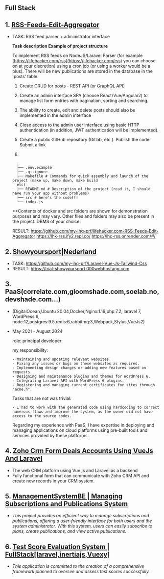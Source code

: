 ## Full Stack 

## 1. **[RSS-Feeds-Edit-Aggregator](https://github.com/my-ihq-prf/lifehacker.com-RSS-Feeds-Edit-Aggregator)**

- TASK: RSS feed parser + administrator interface

  **Task description**
  **Example of project structure**

  To implement RSS feeds on NodeJS/Laravel Parser (for example [https://lifehacker.com/rss](https://lifehacker.com/rss) you can choose on
  at your discretion) using a cron job (or using a worker would be a plus). There will be new publications
  are stored in the database in the 'posts' table.

  1.  Create CRUD for posts - REST API (or GraphQL API)

  2.  Create an admin interface SPA (choose React/Vue/Angular2) to manage list form entries with
      pagination, sorting and searching.

  3.  The ability to create, edit and delete posts should also be implemented in the admin interface

  4.  Close access to the admin user interface using basic HTTP authentication (in addition, JWT authentication will be implemented).

  5.  Create a public GitHub repository (Gitlab, etc.). Publish the code. Submit a link

  6.

  ```
  	.
  	├── .env.example
  	├── .gitignore
  	├── Makefile # Commands for quick assembly and launch of the project (make up, make down, make build
  	etc)
  	├── README.md # Description of the project (read it, I should have run your app without problems)
  	└── src # here's the code!!!
  	└── index.js
  ```

  \*\*Contents of docker and src folders are shown for demonstration purposes and may vary. Other files and folders may also be present in the project. DBMS of your choice.

  RESULT:
  https://github.com/my-ihq-prf/lifehacker.com-RSS-Feeds-Edit-Aggregator
  https://lhk-rss.ify2.repl.co/
  https://lhc-rss.onrender.com/#/

## 2. **[Showyoursport|Nederland](http://trial-showyoursport.000webhostapp.com/)**

- TASK: https://github.com/my-ihq-prf/Laravel-Vue-Js-Tailwind-Css
- RESULT: https://trial-showyoursport.000webhostapp.com

## 3. **PaaS(correlate.com,gloomshade.com,soelab.no,devshade.com...)**

- (DigitalOcean,Ubuntu 20.04,Docker,Nginx:1.19,php:7.2, laravel 7, WordPress 6, node:12,postgres:9.5,redis:6,rabbitmq:3,Webpack,Stylus,VueJs2)

- May 2021 - August 2024

  role: principal developer

  my responsibility:

      - Maintaining and updating relevant websites.
      - Fixing any issues or bugs on these websites as required.
      - Implementing design changes or adding new features based on requests.
      - Designing and maintenance plugins and themes for WordPress 6.
      - Integrating Laravel API with WordPress 6 plugins.
      - Registering and managing current certificates for sites through "acme.h".

  Tasks that are not was trivial:

      - I had to work with the generated code using hardcoding to correct numerous flaws and improve the system, as the owner did not have access to the source codes.

  Regarding my experience with PaaS, I have expertise in deploying and managing applications on cloud platforms using pre-built tools and services provided by these platforms.

## 4. [**Zoho Crm Form Deals Accounts Using VueJs And Laravel**](https://github.com/my-ihq-prf/zoho-crm-form-deals-accounts-using-vue-js-and-inertia-laravel)

- The web CRM platform using Vue.js and Laravel as a backend
- Fully functional form that can communicate with Zoho CRM API and create new records in your CRM system.

## 5. [**ManagementSystemBE** | Managing Subscriptions and Publications System](https://github.com/my-ihq-prf/laravel_10_x_back_end_postmen)

- _This project provides an efficient way to manage subscriptions and publications, offering a user-friendly interface for both users and the system administrator. With this system, users can easily subscribe to plans, create publications, and view active publications._

## 6. [**Test Score Evaluation System** | FullStack[laravel,inertiajs,Vuexy]](https://github.com/my-ihq-prf/test_score_evaluation_system_full_stack_laravel_inertiajs_vuexy)

- _This application is committed to the creation of a comprehensive framework planned to oversee and assess test scores successfully._
